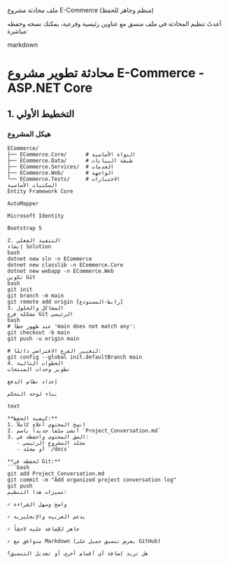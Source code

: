 ملف محادثة مشروع E-Commerce (منظم وجاهز للحفظ)

أعدتُ تنظيم المحادثة في ملف منسق مع عناوين رئيسية وفرعية، يمكنك نسخه وحفظه مباشرة:

markdown
# محادثة تطوير مشروع E-Commerce - ASP.NET Core

## 1. التخطيط الأولي
### هيكل المشروع
```text
ECommerce/
├── ECommerce.Core/      # النواة الأساسية
├── ECommerce.Data/      # طبقة البيانات
├── ECommerce.Services/  # الخدمات
├── ECommerce.Web/       # الواجهة
└── ECommerce.Tests/     # الاختبارات
المكتبات الأساسية
Entity Framework Core

AutoMapper

Microsoft Identity

Bootstrap 5

2. التنفيذ الفعلي
إنشاء Solution
bash
dotnet new sln -n ECommerce
dotnet new classlib -n ECommerce.Core
dotnet new webapp -n ECommerce.Web
تكوين Git
bash
git init
git branch -m main
git remote add origin [رابط-المستودع]
3. المشاكل والحلول
مشكلة فرع Git الرئيسي
bash
# عند ظهور خطأ 'main does not match any':
git checkout -b main
git push -u origin main

# لتغيير الفرع الافتراضي دائمًا:
git config --global init.defaultBranch main
4. الخطوات التالية
تطوير وحدات المنتجات

إعداد نظام الدفع

بناء لوحة التحكم

text

**كيفية الحفظ:**
1. انسخ المحتوى أعلاه كاملاً
2. أنشئ ملفاً جديداً باسم `Project_Conversation.md`
3. الصق المحتوى واحفظه في:
   - مجلد المشروع الرئيسي
   - أو مجلد `/docs`

**لحفظه في Git:**
```bash
git add Project_Conversation.md
git commit -m "Add organized project conversation log"
git push
مميزات هذا التنظيم:

✓ واضح وسهل القراءة

✓ يدعم العربية والإنجليزية

✓ جاهز للإضافة عليه لاحقاً

✓ متوافق مع Markdown (يعرض تنسيق جميل على GitHub)

هل تريد إضافة أي أقسام أخرى أو تعديل التنسيق؟

